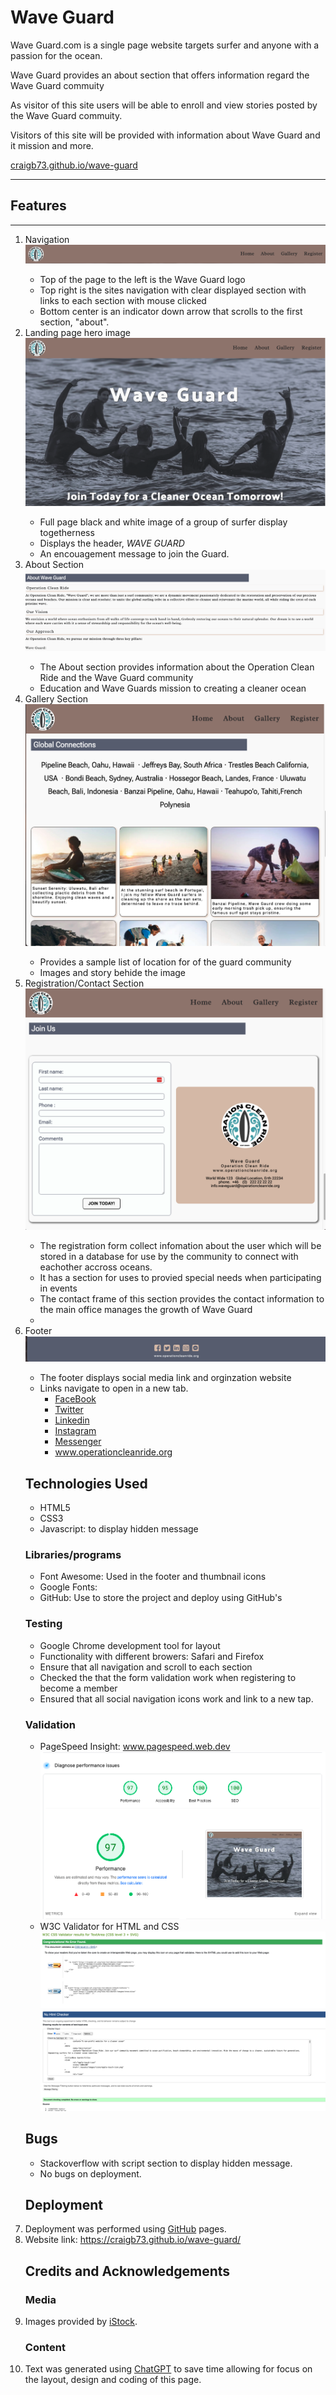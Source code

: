 <h1>Wave Guard</h1> 

<p>Wave Guard.com is a single page website targets surfer and anyone with a passion for the ocean.</p>
<P>Wave Guard provides an about section that offers information regard the Wave Guard commuity</P>

<p>As visitor of this site users will be able to enroll and view stories posted by the Wave Guard commuity.</p>
<p>Visitors of this site will be provided with information about Wave Guard and it mission and more.</p>

<a href="https://craigb73.github.io/wave-guard/">craigb73.github.io/wave-guard</a>  
<hr>

<h2>Features</h2>
<hr>
<ol>
  <li>Navigation</li>
    <img src="./readme_img/navbar.png" >
    <ul>
      <li>Top of the page to the left is the Wave Guard logo</li>
      <li>Top right is the sites navigation with clear displayed section with links to each section with mouse clicked</li>
      <li>Bottom center is an indicator down arrow that scrolls to the first section, "about".</li>
    </ul> 
  <li>Landing page hero image</li>
  <img src="./readme_img/landing_page.png" >
    <ul>
      <li>Full page black and white image of a group of surfer display togetherness </li>
      <li>Displays the header, <i>WAVE GUARD</i> </li>
      <li>An encouagement message to join the Guard.</li>
    </ul>
<li>About Section</li>
  <img src="./readme_img/aboutsection.png">
  <ul>
    <li>The About section provides information about the Operation Clean Ride and the Wave Guard community</li>
    <li>Education and Wave Guards mission to creating a cleaner ocean</li>
    </ul>
<li>Gallery Section</li>
  <img src="./readme_img/gallery_section.png">
  <ul>
    <li>Provides a sample list of location for of the guard community</li>
    <li>Images and story behide the image</li>
  </ul>
<li>Registration/Contact Section</li>
  <img src="./readme_img/regiration.png">
  <ul>
    <li>The registration form collect infomation about the user which will be stored in a database for use by the community to connect with eachother accross oceans.</li>
  <li>It has a  section for uses to provied special needs when participating in events</li>
  <li>The contact frame of this section provides the contact information to the main office manages the growth of Wave Guard<li>
  </uL>
<li>Footer</li>
<img src="./readme_img/footer.png">
  <ul>
  <li>The footer displays social media link and orginzation website</li>
  <li>Links navigate to open in a new tab.
    <ul>
    <li><a href="https://www.facebook.com/">FaceBook</a></li>
    <li><a href="https://www.twitter.com/">Twitter</a></li>
    <li><a href="https://linkedin.com/">Linkedin</a></li>
    <li><a href="https://www.instagram.com/">Instagram</a></li>
    <li><a href="https://www.messenger.com/">Messenger</a></li>
    <li><a href="https://craigb73.github.io/wave-guard/">www.operationcleanride.org</a> </li>
    </ul>
    
  </ul>
</ul>
<h2>Technologies Used</h2>
  <ul>
    <li>HTML5</li>
    <li>CSS3</li>
    <li>Javascript: to display hidden message</li>
  </ul>
<h3>Libraries/programs</h3>
  <ul>
    <li>Font Awesome: Used in the footer and thumbnail icons</li>
    <li>Google Fonts:</li>
    <li>GitHub: Use to store the project and deploy using GitHub's</li>
  </ul>
<h3>Testing</h3>
  <ul>
  <li>Google Chrome development tool for layout</li>
  <li>Functionality with different browers: Safari and Firefox</li>
  <li>Ensure that all navigation and scroll to each section</li>
  <li>Checked the that the form validation work when registering to become a member</li>
  <li>Ensured that all social navigation icons work and link to a new tap.</li>
  </ul>
<h3>Validation</h3>
<ul>
  <li>PageSpeed Insight: <a href="www.pagespeed.web.dev">www.pagespeed.web.dev</a></li>
  <img src="./readme_img/analysis.png">
  <li>W3C Validator for HTML and CSS</li>
  <img src="./readme_img/css.png"> 
  <img src="./readme_img/html_text.png">
</ul>
<h2>Bugs</h2>
<ul>
  <li>Stackoverflow with script section to display hidden message.</li>
  <li>No bugs on deployment.</li>

</ul>
<h2>Deployment</h2>
    <li>Deployment was performed using <a href="https://github.com/">GitHub</a> pages.</li>
    <li>Website link: <a href="https://craigb73.github.io/wave-guard/">https://craigb73.github.io/wave-guard/</a> </li>

<h2>Credits and Acknowledgements</h2>
<h3>Media</h3>
<li>Images provided by <a href="https://www.istockphoto.com/">iStock</a>.</li>
<h3>Content</h3> 
  <li>Text was generated using <a href="https://chat.openai.com">ChatGPT</a> to save time allowing for focus on the layout, design and coding of this page.
  </li>

 
